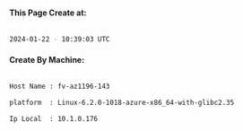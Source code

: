 
   
#### This Page Create at:

```bash

2024-01-22 - 10:39:03 UTC

```

#### Create By Machine:

```bash

Host Name : fv-az1196-143

platform  : Linux-6.2.0-1018-azure-x86_64-with-glibc2.35

Ip Local  : 10.1.0.176

```

